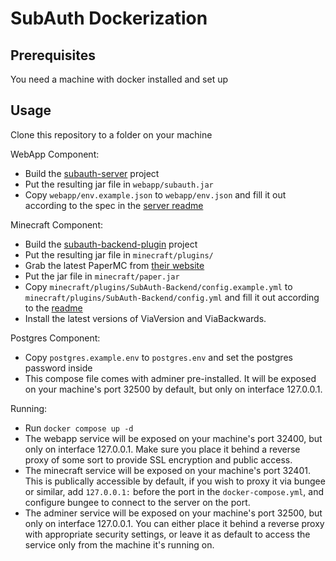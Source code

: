 # SubAuth Dockerization
Prerequisites
---
You need a machine with docker installed and set up

Usage
---
Clone this repository to a folder on your machine  

WebApp Component:  
- Build the [subauth-server](https://github.com/ThatGamerBlue/subauth-server) project  
- Put the resulting jar file in `webapp/subauth.jar`  
- Copy `webapp/env.example.json` to `webapp/env.json` and fill it out according to the spec in the [server readme](https://github.com/ThatGamerBlue/subauth-server/blob/master/README.md)  

Minecraft Component:
- Build the [subauth-backend-plugin](https://github.com/ThatGamerBlue/subauth-backend-plugin) project  
- Put the resulting jar file in `minecraft/plugins/`  
- Grab the latest PaperMC from [their website](https://papermc.io)  
- Put the jar file in `minecraft/paper.jar`  
- Copy `minecraft/plugins/SubAuth-Backend/config.example.yml` to `minecraft/plugins/SubAuth-Backend/config.yml` and fill it out according to the [readme](https://github.com/ThatGamerBlue/subauth-backend-plugin/blob/master/README.md)  
- Install the latest versions of ViaVersion and ViaBackwards.  

Postgres Component:
- Copy `postgres.example.env` to `postgres.env` and set the postgres password inside 
- This compose file comes with adminer pre-installed. It will be exposed on your machine's port 32500 by default, but only on interface 127.0.0.1.

Running:
- Run `docker compose up -d`  
- The webapp service will be exposed on your machine's port 32400, but only on interface 127.0.0.1. Make sure you place it behind a reverse proxy of some sort to provide SSL encryption and public access.  
- The minecraft service will be exposed on your machine's port 32401. This is publically accessible by default, if you wish to proxy it via bungee or similar, add `127.0.0.1:` before the port in the `docker-compose.yml`, and configure bungee to connect to the server on the port.  
- The adminer service will be exposed on your machine's port 32500, but only on interface 127.0.0.1. You can either place it behind a reverse proxy with appropriate security settings, or leave it as default to access the service only from the machine it's running on.